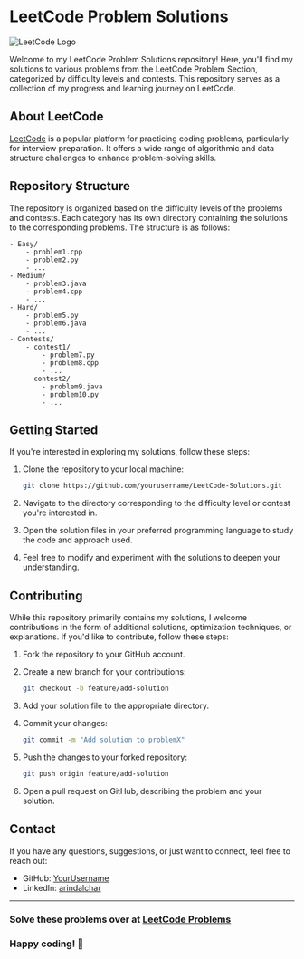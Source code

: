 # LeetCode Problem Solutions

![LeetCode Logo](https://assets.leetcode.com/static_assets/public/webpack_bundles/images/logo-dark.e99485d9b.svg)

Welcome to my LeetCode Problem Solutions repository! Here, you'll find my solutions to various problems from the LeetCode Problem Section, categorized by difficulty levels and contests. This repository serves as a collection of my progress and learning journey on LeetCode.

## About LeetCode

[LeetCode](https://leetcode.com/) is a popular platform for practicing coding problems, particularly for interview preparation. It offers a wide range of algorithmic and data structure challenges to enhance problem-solving skills.

## Repository Structure

The repository is organized based on the difficulty levels of the problems and contests. Each category has its own directory containing the solutions to the corresponding problems. The structure is as follows:

```
- Easy/
    - problem1.cpp
    - problem2.py
    - ...
- Medium/
    - problem3.java
    - problem4.cpp
    - ...
- Hard/
    - problem5.py
    - problem6.java
    - ...
- Contests/
    - contest1/
        - problem7.py
        - problem8.cpp
        - ...
    - contest2/
        - problem9.java
        - problem10.py
        - ...
```

## Getting Started

If you're interested in exploring my solutions, follow these steps:

1. Clone the repository to your local machine:

   ```bash
   git clone https://github.com/yourusername/LeetCode-Solutions.git
   ```

2. Navigate to the directory corresponding to the difficulty level or contest you're interested in.

3. Open the solution files in your preferred programming language to study the code and approach used.

4. Feel free to modify and experiment with the solutions to deepen your understanding.

## Contributing

While this repository primarily contains my solutions, I welcome contributions in the form of additional solutions, optimization techniques, or explanations. If you'd like to contribute, follow these steps:

1. Fork the repository to your GitHub account.

2. Create a new branch for your contributions:

   ```bash
   git checkout -b feature/add-solution
   ```

3. Add your solution file to the appropriate directory.

4. Commit your changes:

   ```bash
   git commit -m "Add solution to problemX"
   ```

5. Push the changes to your forked repository:

   ```bash
   git push origin feature/add-solution
   ```

6. Open a pull request on GitHub, describing the problem and your solution.

## Contact

If you have any questions, suggestions, or just want to connect, feel free to reach out:

- GitHub: [YourUsername](https://github.com/yourusername)
- LinkedIn: [arindalchar](https://www.linkedin.com/in/arindalchar/)

---

### Solve these problems over at [LeetCode Problems](https://leetcode.com/problemset/algorithms/)

### Happy coding! 🚀
